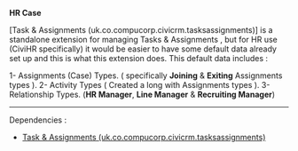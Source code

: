 **HR Case**

[Task & Assignments (uk.co.compucorp.civicrm.tasksassignments)] is a standalone extension for 
managing Tasks & Assignments , but for HR use (CiviHR specifically) it would be easier to have some 
default data already set up and this is what this extension does. This default data includes :

1- Assignments (Case) Types. ( specifically **Joining** & **Exiting** Assignments types ).
2- Activity Types ( Created a long with Assignments types ).
3- Relationship Types. (**HR Manager**, **Line Manager** & **Recruiting Manager**)

---
Dependencies :
- [Task & Assignments (uk.co.compucorp.civicrm.tasksassignments)](https://github.com/compucorp/civihr-tasks-assignments/)
